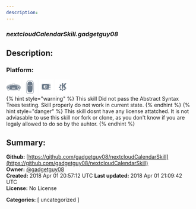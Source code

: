 ```yaml
---
description: 
---
```


### _nextcloudCalendarSkill.gadgetguy08_  
## Description:  
  
  
  
### Platform:  
 ![Mark I](../.gitbook/assets/mark-1-icon.png)  ![Mark II](../.gitbook/assets/mark-2-icon.png)  ![Picroft](../.gitbook/assets/picroft-icon.png)  ![plasmoid](../.gitbook/assets/kde.png)   
{% hint style="warning" %}
This skill Did not pass the Abstract Syntax Trees testing. Skill properly do not work in current state.
{% endhint %}
{% hint style="danger" %}
This skill dosnt have any license attatched. It is not adviasable to use this skill nor fork or clone, as you don't know if you are legaly allowed to do so by the auhtor.
{% endhint %}
  
## Summary:  
**Github:** [https://github.com/gadgetguy08/nextcloudCalendarSkill](https://github.com/gadgetguy08/nextcloudCalendarSkill)  
**Owner:** [@gadgetguy08](https://github.com/gadgetguy08)  
**Created:** 2018 Apr 01 20:57:12 UTC  **Last updated:** 2018 Apr 01 21:09:42 UTC  
**License:** No License  
  
**Categories:** [ uncategorized ]   
